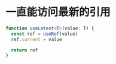 # 一直能访问最新的引用

```ts
function useLatest<T>(value: T) {
  const ref = useRef(value)
  ref.current = value

  return ref
}

```
